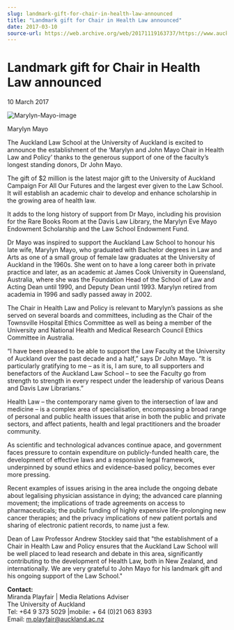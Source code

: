```yaml
---
slug: landmark-gift-for-chair-in-health-law-announced
title: "Landmark gift for Chair in Health Law announced"
date: 2017-03-10
source-url: https://web.archive.org/web/20171119163737/https://www.auckland.ac.nz/en/about/news-events-and-notices/news/news-2017/03/landmark-gift-for-chair-in-health-law-announced.html
---
```

Landmark gift for Chair in Health Law announced
===============================================

10 March 2017

![Marylyn-Mayo-image](https://www.auckland.ac.nz/en/about/news-events-and-notices/news/news-2017/03/landmark-gift-for-chair-in-health-law-announced/_jcr_content/par/textimage/image.img.jpg/1489107576184.jpg "Marylyn-Mayo-image")

Marylyn Mayo

The Auckland Law School at the University of Auckland is excited to announce the establishment of the ‘Marylyn and John Mayo Chair in Health Law and Policy’ thanks to the generous support of one of the faculty’s longest standing donors, Dr John Mayo.

The gift of $2 million is the latest major gift to the University of Auckland Campaign For All Our Futures and the largest ever given to the Law School. It will establish an academic chair to develop and enhance scholarship in the growing area of health law.  
  
It adds to the long history of support from Dr Mayo, including his provision for the Rare Books Room at the Davis Law Library, the Marylyn Eve Mayo Endowment Scholarship and the Law School Endowment Fund.

Dr Mayo was inspired to support the Auckland Law School to honour his late wife, Marylyn Mayo, who graduated with Bachelor degrees in Law and Arts as one of a small group of female law graduates at the University of Auckland in the 1960s. She went on to have a long career both in private practice and later, as an academic at James Cook University in Queensland, Australia, where she was the Foundation Head of the School of Law and Acting Dean until 1990, and Deputy Dean until 1993. Marylyn retired from academia in 1996 and sadly passed away in 2002.  
  
The Chair in Health Law and Policy is relevant to Marylyn’s passions as she served on several boards and committees, including as the Chair of the Townsville Hospital Ethics Committee as well as being a member of the University and National Health and Medical Research Council Ethics Committee in Australia.  
  
“I have been pleased to be able to support the Law Faculty at the University of Auckland over the past decade and a half,” says Dr John Mayo. “It is particularly gratifying to me – as it is, I am sure, to all supporters and benefactors of the Auckland Law School – to see the Faculty go from strength to strength in every respect under the leadership of various Deans and Davis Law Librarians.”

Health Law – the contemporary name given to the intersection of law and medicine – is a complex area of specialisation, encompassing a broad range of personal and public health issues that arise in both the public and private sectors, and affect patients, health and legal practitioners and the broader community.  
  
As scientific and technological advances continue apace, and government faces pressure to contain expenditure on publicly-funded health care, the development of effective laws and a responsive legal framework, underpinned by sound ethics and evidence-based policy, becomes ever more pressing.

Recent examples of issues arising in the area include the ongoing debate about legalising physician assistance in dying; the advanced care planning movement; the implications of trade agreements on access to pharmaceuticals; the public funding of highly expensive life-prolonging new cancer therapies; and the privacy implications of new patient portals and sharing of electronic patient records, to name just a few.  
  
Dean of Law Professor Andrew Stockley said that "the establishment of a Chair in Health Law and Policy ensures that the Auckland Law School will be well placed to lead research and debate in this area, significantly contributing to the development of Health Law, both in New Zealand, and internationally. We are very grateful to John Mayo for his landmark gift and his ongoing support of the Law School."

**Contact:**  
Miranda Playfair | Media Relations Adviser  
The University of Auckland  
Tel: +64 9 373 5029 |mobile: + 64 (0)21 063 8393  
Email: [m.playfair@auckland.ac.nz](mailto:m.playfair@auckland.ac.nz)